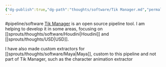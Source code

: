 ```yaml
---
{"dg-publish":true,"dg-path":"thoughts/software/Tik Manager.md","permalink":"/thoughts/software/tik-manager/","hide":true}
---
```


#pipeline/software 
[Tik Manager](https://tik-manager.com/) is an open source pipeline tool. I am helping to develop it in some areas, focusing on [[sprouts/thoughts/software/Houdini\|Houdini]] and [[sprouts/thoughts/USD\|USD]]. 

I have also made custom extractors for [[sprouts/thoughts/software/Maya\|Maya]], custom to this pipeline and not part of Tik Manager, such as the character animation extractor
